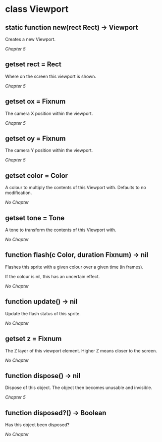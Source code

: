 # class Viewport

## static function new(rect Rect) -> Viewport

Creates a new Viewport.

*Chapter 5*


## getset rect = Rect

Where on the screen this viewport is shown.

*Chapter 5*


## getset ox = Fixnum

The camera X position within the viewport.

*Chapter 5*


## getset oy = Fixnum

The camera Y position within the viewport.

*Chapter 5*


## getset color = Color

A colour to multiply the contents of this Viewport with. Defaults to no modification.

*No Chapter*


## getset tone = Tone

A tone to transform the contents of this Viewport with.

*No Chapter*


## function flash(c Color, duration Fixnum) -> nil

Flashes this sprite with a given colour over a given time (in frames).

If the colour is nil, this has an uncertain effect.

*No Chapter*


## function update() -> nil

Update the flash status of this sprite.

*No Chapter*


## getset z = Fixnum

The Z layer of this viewport element. Higher Z means closer to the screen.

*No Chapter*


## function dispose() -> nil

Dispose of this object. The object then becomes unusable and invisible.

*Chapter 5*


## function disposed?() -> Boolean

Has this object been disposed?

*No Chapter*
